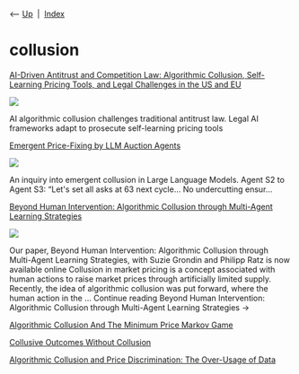 <div class="nav">

⟵ [Up](index.html)  \|  [Index](index.html)

</div>

# collusion

<div class="cards">

<div class="card">

<div class="card-title">

[AI-Driven Antitrust and Competition Law: Algorithmic Collusion,
Self-Learning Pricing Tools, and Legal Challenges in the US and
EU](https://www.marktechpost.com/2025/08/10/ai-driven-antitrust-and-competition-law-algorithmic-collusion-self-learning-pricing-tools-and-legal-challenges-in-the-us-and-eu/)

</div>

<div class="card-image">

[![](https://www.marktechpost.com/wp-content/uploads/2025/08/blog-banner-1.png)](https://www.marktechpost.com/2025/08/10/ai-driven-antitrust-and-competition-law-algorithmic-collusion-self-learning-pricing-tools-and-legal-challenges-in-the-us-and-eu/)

</div>

AI algorithmic collusion challenges traditional antitrust law. Legal AI
frameworks adapt to prosecute self-learning pricing tools

</div>

<div class="card">

<div class="card-title">

[Emergent Price-Fixing by LLM Auction
Agents](https://www.lesswrong.com/posts/yqhy3zBmpeFuGFLxX/emergent-price-fixing-by-llm-auction-agents)

</div>

<div class="card-image">

[![](https://res.cloudinary.com/lesswrong-2-0/image/upload/v1654295382/new_mississippi_river_fjdmww.jpg)](https://www.lesswrong.com/posts/yqhy3zBmpeFuGFLxX/emergent-price-fixing-by-llm-auction-agents)

</div>

An inquiry into emergent collusion in Large Language Models. Agent S2 to
Agent S3: “Let's set all asks at 63 next cycle… No undercutting ensur…

</div>

<div class="card">

<div class="card-title">

[Beyond Human Intervention: Algorithmic Collusion through Multi-Agent
Learning Strategies](https://freakonometrics.hypotheses.org/79219)

</div>

<div class="card-image">

[![](https://freakonometrics.hypotheses.org/wp-content/cleo-commons/images/favicon_150x150.png)](https://freakonometrics.hypotheses.org/79219)

</div>

Our paper, Beyond Human Intervention: Algorithmic Collusion through
Multi-Agent Learning Strategies, with Suzie Grondin and Philipp Ratz is
now available online Collusion in market pricing is a concept associated
with human actions to raise market prices through artificially limited
supply. Recently, the idea of algorithmic collusion was put forward,
where the human action in the … Continue reading Beyond Human
Intervention: Algorithmic Collusion through Multi-Agent Learning
Strategies →

</div>

<div class="card">

<div class="card-title">

[Algorithmic Collusion And The Minimum Price Markov
Game](https://d.repec.org/n?r=&r=gth&u=RePEc:arx:papers:2407.03521)

</div>

</div>

<div class="card">

<div class="card-title">

[Collusive Outcomes Without
Collusion](http://d.repec.org/n?r=gth&u=RePEc:arx:papers:2403.07177)

</div>

</div>

<div class="card">

<div class="card-title">

[Algorithmic Collusion and Price Discrimination: The Over-Usage of
Data](http://d.repec.org/n?r=gth&u=RePEc:arx:papers:2403.06150)

</div>

</div>

</div>
